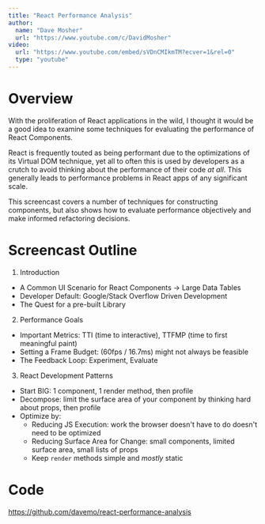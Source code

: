 ```yaml
---
title: "React Performance Analysis"
author:
  name: "Dave Mosher"
  url: "https://www.youtube.com/c/DavidMosher"
video:
  url: "https://www.youtube.com/embed/sVDnCMIkmTM?ecver=1&rel=0"
  type: "youtube"
---
```


# Overview

With the proliferation of React applications in the wild, I thought it would be a good idea to examine some techniques for evaluating the performance of React Components.

React is frequently touted as being performant due to the optimizations of its Virtual DOM technique, yet all to often this is used by developers as a crutch to avoid thinking about the performance of their code _at all_. This generally leads to performance problems in React apps of any significant scale.

This screencast covers a number of techniques for constructing components, but also shows how to evaluate performance objectively and make informed refactoring decisions.

# Screencast Outline

1. Introduction

  * A Common UI Scenario for React Components -> Large Data Tables
  * Developer Default: Google/Stack Overflow Driven Development
  * The Quest for a pre-built Library

2. Performance Goals

  * Important Metrics: TTI (time to interactive), TTFMP (time to first meaningful paint)
  * Setting a Frame Budget: (60fps / 16.7ms) might not always be feasible
  * The Feedback Loop: Experiment, Evaluate

3. React Development Patterns

  * Start BIG: 1 component, 1 render method, then profile
  * Decompose: limit the surface area of your component by thinking hard about props, then profile
  * Optimize by:
    * Reducing JS Execution: work the browser doesn't have to do doesn't need to be optimized
    * Reducing Surface Area for Change: small components, limited surface area, small lists of props
    * Keep `render` methods simple and _mostly_ static

# Code

https://github.com/davemo/react-performance-analysis
